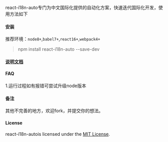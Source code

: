 
react-i18n-auto专门为中文国际化提供的自动化方案，快速迭代国际化开发，使用方法如下


#### 安装

推荐环境：`node8+`,`babel7+`,`react16+`,`webpack4+`

 >  npm install react-i18n-auto --save-dev

#### [说明文档](./doc.md)


#### FAQ
1.运行过程如有报错可尝试升级node版本

#### 备注
其他不完善的地方，欢迎fork，并提交你的想法。


#### License
react-i18n-autois licensed under the [MIT License](https://github.com/mr18/react-i18n-auto/blob/master/LICENSE).



















